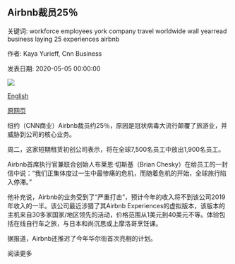 ## Airbnb裁员25％

关键词: workforce employees york company travel worldwide wall yearread business laying 25 experiences airbnb

作者: Kaya Yurieff, Cnn Business

发表日期: 2020-05-05 00:00:00

![](https://cdn.cnn.com/cnnnext/dam/assets/200427124425-airbnb-0420-restricted-super-tease.jpg)

[English](Airbnb%20is%20laying%20off%2025%25%20of%20its%20employees.md)

[原网页](https://edition.cnn.com/2020/05/05/tech/airbnb-layoffs/index.html)

纽约（CNN商业）Airbnb裁员约25％，原因是冠状病毒大流行颠覆了旅游业，并威胁到公司的核心业务。

周二，这家短期租赁初创公司表示，将在全球7,500名员工中放出1,900名员工。

Airbnb首席执行官兼联合创始人布莱恩·切斯基（Brian Chesky）在给员工的一封信中说：“我们正集体度过一生中最惨痛的危机，而随着危机的开始，全球旅行陷入停滞。”

他补充说，Airbnb的业务受到了“严重打击”，预计今年的收入将不到该公司2019年收入的一半。该公司最近涉猎了其Airbnb Experiences的虚拟版本，该版本的主机来自30多家国家/地区领先的活动，价格范围从1美元到40美元不等。体验包括在线自行车之旅，与日本和尚沉思或上摩洛哥烹饪课。

据报道，Airbnb还推迟了今年华尔街首次亮相的计划。

阅读更多